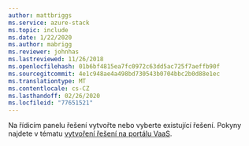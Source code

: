```yaml
---
author: mattbriggs
ms.service: azure-stack
ms.topic: include
ms.date: 1/22/2020
ms.author: mabrigg
ms.reviewer: johnhas
ms.lastreviewed: 11/26/2018
ms.openlocfilehash: 01b6bf4815ea7fc0972c63dd5ac725f7aeffb90f
ms.sourcegitcommit: 4e1c948ae4a498bd730543b0704bbc2b0d88e1ec
ms.translationtype: MT
ms.contentlocale: cs-CZ
ms.lasthandoff: 02/26/2020
ms.locfileid: "77651521"
---
```

Na řídicím panelu řešení vytvořte nebo vyberte existující řešení. Pokyny najdete v tématu [vytvoření řešení na portálu VaaS](../azure-stack-vaas-key-concepts.md#create-a-solution-in-the-azure-stack-hub-validation-portal).